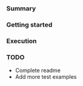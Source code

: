 ### Summary

### Getting started

### Execution

### TODO
- Complete readme
- Add more test examples